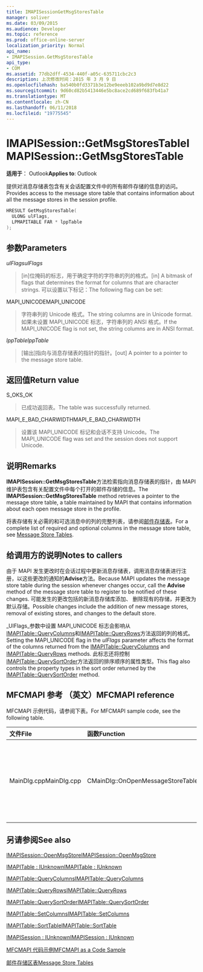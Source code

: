 ```yaml
---
title: IMAPISessionGetMsgStoresTable
manager: soliver
ms.date: 03/09/2015
ms.audience: Developer
ms.topic: reference
ms.prod: office-online-server
localization_priority: Normal
api_name:
- IMAPISession.GetMsgStoresTable
api_type:
- COM
ms.assetid: 77db2dff-4534-440f-a05c-635711cbc2c3
description: 上次修改时间：2015 年 3 月 9 日
ms.openlocfilehash: ba540b0fd3371b3e12be9eeeb102a9bd9d7e8d22
ms.sourcegitcommit: 9d60cd82b5413446e5bc8ace2cd689f683fb41a7
ms.translationtype: MT
ms.contentlocale: zh-CN
ms.lasthandoff: 06/11/2018
ms.locfileid: "19775545"
---
```

# <a name="imapisessiongetmsgstorestable"></a><span data-ttu-id="4f968-103">IMAPISession::GetMsgStoresTable</span><span class="sxs-lookup"><span data-stu-id="4f968-103">IMAPISession::GetMsgStoresTable</span></span>

  
  
<span data-ttu-id="4f968-104">**适用于**： Outlook</span><span class="sxs-lookup"><span data-stu-id="4f968-104">**Applies to**: Outlook</span></span> 
  
<span data-ttu-id="4f968-105">提供对消息存储表包含有关会话配置文件中的所有邮件存储的信息的访问。</span><span class="sxs-lookup"><span data-stu-id="4f968-105">Provides access to the message store table that contains information about all the message stores in the session profile.</span></span>
  
```cpp
HRESULT GetMsgStoresTable(
  ULONG ulFlags,
  LPMAPITABLE FAR * lppTable
);
```

## <a name="parameters"></a><span data-ttu-id="4f968-106">参数</span><span class="sxs-lookup"><span data-stu-id="4f968-106">Parameters</span></span>

 <span data-ttu-id="4f968-107">_ulFlags_</span><span class="sxs-lookup"><span data-stu-id="4f968-107">_ulFlags_</span></span>
  
> <span data-ttu-id="4f968-108">[in]位掩码的标志，用于确定字符的字符串的列的格式。</span><span class="sxs-lookup"><span data-stu-id="4f968-108">[in] A bitmask of flags that determines the format for columns that are character strings.</span></span> <span data-ttu-id="4f968-109">可以设置以下标记：</span><span class="sxs-lookup"><span data-stu-id="4f968-109">The following flag can be set:</span></span>
    
<span data-ttu-id="4f968-110">MAPI_UNICODE</span><span class="sxs-lookup"><span data-stu-id="4f968-110">MAPI_UNICODE</span></span> 
  
> <span data-ttu-id="4f968-111">字符串列的 Unicode 格式。</span><span class="sxs-lookup"><span data-stu-id="4f968-111">The string columns are in Unicode format.</span></span> <span data-ttu-id="4f968-112">如果未设置 MAPI_UNICODE 标志，字符串列的 ANSI 格式。</span><span class="sxs-lookup"><span data-stu-id="4f968-112">If the MAPI_UNICODE flag is not set, the string columns are in ANSI format.</span></span>
    
 <span data-ttu-id="4f968-113">_lppTable_</span><span class="sxs-lookup"><span data-stu-id="4f968-113">_lppTable_</span></span>
  
> <span data-ttu-id="4f968-114">[输出]指向与消息存储表的指针的指针。</span><span class="sxs-lookup"><span data-stu-id="4f968-114">[out] A pointer to a pointer to the message store table.</span></span>
    
## <a name="return-value"></a><span data-ttu-id="4f968-115">返回值</span><span class="sxs-lookup"><span data-stu-id="4f968-115">Return value</span></span>

<span data-ttu-id="4f968-116">S_OK</span><span class="sxs-lookup"><span data-stu-id="4f968-116">S_OK</span></span> 
  
> <span data-ttu-id="4f968-117">已成功返回表。</span><span class="sxs-lookup"><span data-stu-id="4f968-117">The table was successfully returned.</span></span>
    
<span data-ttu-id="4f968-118">MAPI_E_BAD_CHARWIDTH</span><span class="sxs-lookup"><span data-stu-id="4f968-118">MAPI_E_BAD_CHARWIDTH</span></span> 
  
> <span data-ttu-id="4f968-119">设置该 MAPI_UNICODE 标记和会话不支持 Unicode。</span><span class="sxs-lookup"><span data-stu-id="4f968-119">The MAPI_UNICODE flag was set and the session does not support Unicode.</span></span>
    
## <a name="remarks"></a><span data-ttu-id="4f968-120">说明</span><span class="sxs-lookup"><span data-stu-id="4f968-120">Remarks</span></span>

<span data-ttu-id="4f968-121">**IMAPISession::GetMsgStoresTable**方法检索指向消息存储表的指针，由 MAPI 维护表包含有关配置文件中每个打开的邮件存储的信息。</span><span class="sxs-lookup"><span data-stu-id="4f968-121">The **IMAPISession::GetMsgStoresTable** method retrieves a pointer to the message store table, a table maintained by MAPI that contains information about each open message store in the profile.</span></span> 
  
<span data-ttu-id="4f968-122">将表存储有关必需的和可选消息中的列的完整列表，请参阅[邮件存储表](message-store-tables.md)。</span><span class="sxs-lookup"><span data-stu-id="4f968-122">For a complete list of required and optional columns in the message store table, see [Message Store Tables](message-store-tables.md).</span></span> 
  
## <a name="notes-to-callers"></a><span data-ttu-id="4f968-123">给调用方的说明</span><span class="sxs-lookup"><span data-stu-id="4f968-123">Notes to callers</span></span>

<span data-ttu-id="4f968-124">由于 MAPI 发生更改时在会话过程中更新消息存储表，调用消息存储表进行注册，以这些更改的通知的**Advise**方法。</span><span class="sxs-lookup"><span data-stu-id="4f968-124">Because MAPI updates the message store table during the session whenever changes occur, call the **Advise** method of the message store table to register to be notified of these changes.</span></span> <span data-ttu-id="4f968-125">可能发生的更改包括的新消息存储库添加、 删除现有的存储，并更改为默认存储。</span><span class="sxs-lookup"><span data-stu-id="4f968-125">Possible changes include the addition of new message stores, removal of existing stores, and changes to the default store.</span></span> 
  
<span data-ttu-id="4f968-126">_UlFlags_参数中设置 MAPI_UNICODE 标志会影响从[IMAPITable::QueryColumns](imapitable-querycolumns.md)和[IMAPITable::QueryRows](imapitable-queryrows.md)方法返回的列的格式。</span><span class="sxs-lookup"><span data-stu-id="4f968-126">Setting the MAPI_UNICODE flag in the  _ulFlags_ parameter affects the format of the columns returned from the [IMAPITable::QueryColumns](imapitable-querycolumns.md) and [IMAPITable::QueryRows](imapitable-queryrows.md) methods.</span></span> <span data-ttu-id="4f968-127">此标志还将控制[IMAPITable::QuerySortOrder](imapitable-querysortorder.md)方法返回的排序顺序的属性类型。</span><span class="sxs-lookup"><span data-stu-id="4f968-127">This flag also controls the property types in the sort order returned by the [IMAPITable::QuerySortOrder](imapitable-querysortorder.md) method.</span></span> 
  
## <a name="mfcmapi-reference"></a><span data-ttu-id="4f968-128">MFCMAPI 参考 （英文）</span><span class="sxs-lookup"><span data-stu-id="4f968-128">MFCMAPI reference</span></span>

<span data-ttu-id="4f968-129">MFCMAPI 示例代码，请参阅下表。</span><span class="sxs-lookup"><span data-stu-id="4f968-129">For MFCMAPI sample code, see the following table.</span></span>
  
|<span data-ttu-id="4f968-130">**文件**</span><span class="sxs-lookup"><span data-stu-id="4f968-130">**File**</span></span>|<span data-ttu-id="4f968-131">**函数**</span><span class="sxs-lookup"><span data-stu-id="4f968-131">**Function**</span></span>|<span data-ttu-id="4f968-132">**Comment**</span><span class="sxs-lookup"><span data-stu-id="4f968-132">**Comment**</span></span>|
|:-----|:-----|:-----|
|<span data-ttu-id="4f968-133">MainDlg.cpp</span><span class="sxs-lookup"><span data-stu-id="4f968-133">MainDlg.cpp</span></span>  <br/> |<span data-ttu-id="4f968-134">CMainDlg::OnOpenMessageStoreTable</span><span class="sxs-lookup"><span data-stu-id="4f968-134">CMainDlg::OnOpenMessageStoreTable</span></span>  <br/> |<span data-ttu-id="4f968-135">MFCMAPI 使用**IMAPISession::GetMsgStoresTable**方法获取消息存储表，以使其可以在主要对话框的 MFCMAPI 呈现。</span><span class="sxs-lookup"><span data-stu-id="4f968-135">MFCMAPI uses the **IMAPISession::GetMsgStoresTable** method to obtain the message store table so that it can be rendered in the main dialog box of MFCMAPI.</span></span>  <br/> |
   
## <a name="see-also"></a><span data-ttu-id="4f968-136">另请参阅</span><span class="sxs-lookup"><span data-stu-id="4f968-136">See also</span></span>



[<span data-ttu-id="4f968-137">IMAPISession::OpenMsgStore</span><span class="sxs-lookup"><span data-stu-id="4f968-137">IMAPISession::OpenMsgStore</span></span>](imapisession-openmsgstore.md)
  
[<span data-ttu-id="4f968-138">IMAPITable : IUnknown</span><span class="sxs-lookup"><span data-stu-id="4f968-138">IMAPITable : IUnknown</span></span>](imapitableiunknown.md)
  
[<span data-ttu-id="4f968-139">IMAPITable::QueryColumns</span><span class="sxs-lookup"><span data-stu-id="4f968-139">IMAPITable::QueryColumns</span></span>](imapitable-querycolumns.md)
  
[<span data-ttu-id="4f968-140">IMAPITable::QueryRows</span><span class="sxs-lookup"><span data-stu-id="4f968-140">IMAPITable::QueryRows</span></span>](imapitable-queryrows.md)
  
[<span data-ttu-id="4f968-141">IMAPITable::QuerySortOrder</span><span class="sxs-lookup"><span data-stu-id="4f968-141">IMAPITable::QuerySortOrder</span></span>](imapitable-querysortorder.md)
  
[<span data-ttu-id="4f968-142">IMAPITable::SetColumns</span><span class="sxs-lookup"><span data-stu-id="4f968-142">IMAPITable::SetColumns</span></span>](imapitable-setcolumns.md)
  
[<span data-ttu-id="4f968-143">IMAPITable::SortTable</span><span class="sxs-lookup"><span data-stu-id="4f968-143">IMAPITable::SortTable</span></span>](imapitable-sorttable.md)
  
[<span data-ttu-id="4f968-144">IMAPISession : IUnknown</span><span class="sxs-lookup"><span data-stu-id="4f968-144">IMAPISession : IUnknown</span></span>](imapisessioniunknown.md)


[<span data-ttu-id="4f968-145">MFCMAPI 代码示例</span><span class="sxs-lookup"><span data-stu-id="4f968-145">MFCMAPI as a Code Sample</span></span>](mfcmapi-as-a-code-sample.md)
  
[<span data-ttu-id="4f968-146">邮件存储区表</span><span class="sxs-lookup"><span data-stu-id="4f968-146">Message Store Tables</span></span>](message-store-tables.md)

